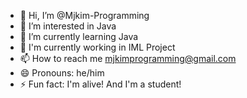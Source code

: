 - 👋 Hi, I’m @Mjkim-Programming
- 👀 I’m interested in Java
- 🌱 I’m currently learning Java
- 🎈 I'm currently working in IML Project
- 📫 How to reach me mjkimprogramming@gmail.com
- 😄 Pronouns: he/him
- ⚡ Fun fact: I'm alive! And I'm a student!

<!---
Mjkim-Programming/Mjkim-Programming is a ✨ special ✨ repository because its `README.md` (this file) appears on your GitHub profile.
You can click the Preview link to take a look at your changes.
--->
